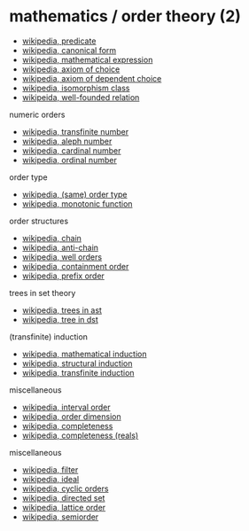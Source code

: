 
# mathematics / order theory (2)

* [wikipedia, predicate](https://en.wikipedia.org/wiki/Predicate_(mathematical_logic))
* [wikipedia, canonical form](https://en.wikipedia.org/wiki/Canonical_form)
* [wikipedia, mathematical expression](https://en.wikipedia.org/wiki/Expression_(mathematics))
* [wikipedia, axiom of choice](https://en.wikipedia.org/wiki/Axiom_of_choice)
* [wikipedia, axiom of dependent choice](https://en.wikipedia.org/wiki/Axiom_of_dependent_choice)
* [wikipedia, isomorphism class](https://en.wikipedia.org/wiki/Isomorphism_class)
* [wikipeida, well-founded relation](https://en.wikipedia.org/wiki/Well-founded_relation)

numeric orders

* [wikipedia, transfinite number](https://en.wikipedia.org/wiki/Transfinite_number)
* [wikipedia, aleph number](https://en.wikipedia.org/wiki/Aleph_number)
* [wikipedia, cardinal number](https://en.wikipedia.org/wiki/Cardinal_number)
* [wikipedia, ordinal number](https://en.wikipedia.org/wiki/Ordinal_number)

order type

* [wikipedia, (same) order type](https://en.wikipedia.org/wiki/Order_type)
* [wikipedia, monotonic function](https://en.wikipedia.org/wiki/Monotonic_function)

order structures

* [wikipedia, chain](https://en.wikipedia.org/wiki/Total_order#Chains)
* [wikipedia, anti-chain](https://en.wikipedia.org/wiki/Antichain)
* [wikipedia, well orders](https://en.wikipedia.org/wiki/Well-order)
* [wikipedia, containment order](https://en.wikipedia.org/wiki/Containment_order)
* [wikipedia, prefix order](https://en.wikipedia.org/wiki/Prefix_order)

trees in set theory

* [wikipedia, trees in ast](https://en.wikipedia.org/wiki/Tree_%28set_theory%29)
* [wikipedia, tree in dst](https://en.wikipedia.org/wiki/Tree_(descriptive_set_theory))

(transfinite) induction

* [wikipedia, mathematical induction](https://en.wikipedia.org/wiki/Mathematical_induction)
* [wikipedia, structural induction](https://en.wikipedia.org/wiki/Structural_induction)
* [wikipedia, transfinite induction](https://en.wikipedia.org/wiki/Transfinite_induction)

miscellaneous

* [wikipedia, interval order](https://en.wikipedia.org/wiki/Interval_order)
* [wikipedia, order dimension](https://en.wikipedia.org/wiki/Order_dimension)
* [wikipedia, completeness](https://en.wikipedia.org/wiki/Completeness_%28order_theory%29)
* [wikipedia, completeness (reals)](https://en.wikipedia.org/wiki/Completeness_of_the_real_numbers)

miscellaneous

* [wikipedia, filter](https://en.wikipedia.org/wiki/Filter_%28mathematics%29)
* [wikipedia, ideal](https://en.wikipedia.org/wiki/Ideal_%28order_theory%29)
* [wikipedia, cyclic orders](https://en.wikipedia.org/wiki/Cyclic_order)
* [wikipedia, directed set](https://en.wikipedia.org/wiki/Directed_set)
* [wikipedia, lattice order](https://en.wikipedia.org/wiki/Lattice_%28order%29)
* [wikipedia, semiorder](https://en.wikipedia.org/wiki/Semiorder)
